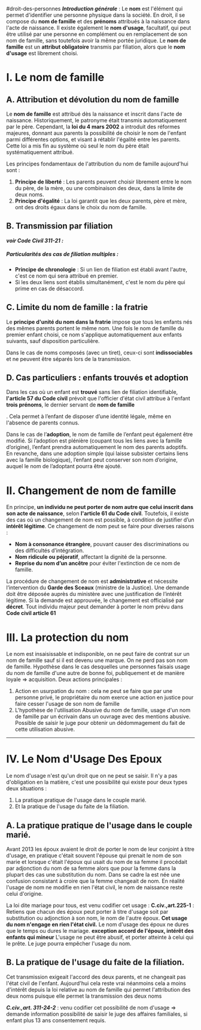#droit-des-personnes 
 ***Introduction générale*** :
Le **nom** est l'élément qui permet d'identifier une personne physique dans la société. En droit, il se compose du **nom de famille** et des **prénoms** attribués à la naissance dans l'acte de naissance. Il existe également le **nom d'usage**, facultatif, qui peut être utilisé par une personne en complément ou en remplacement de son nom de famille, sans toutefois avoir la même portée juridique. Le **nom de famille** est un **attribut obligatoire** transmis par filiation, alors que le **nom d'usage** est librement choisi.

# I. Le nom de famille
## A. Attribution et dévolution du nom de famille
Le **nom de famille** est attribué dès la naissance et inscrit dans l'acte de naissance. Historiquement, le patronyme était transmis automatiquement par le père. Cependant, la **loi du 4 mars 2002** a introduit des réformes majeures, donnant aux parents la possibilité de choisir le nom de l'enfant parmi différentes options, et visant à rétablir l'égalité entre les parents. Cette loi a mis fin au système où seul le nom du père était systématiquement attribué.

Les principes fondamentaux de l'attribution du nom de famille aujourd'hui sont :

1. **Principe de liberté** : Les parents peuvent choisir librement entre le nom du père, de la mère, ou une combinaison des deux, dans la limite de deux noms.
2. **Principe d'égalité** : La loi garantit que les deux parents, père et mère, ont des droits égaux dans le choix du nom de famille.

## B. Transmission par filiation
***voir Code Civil 311-21 :***
##### Particularités des cas de filiation multiples :

- **Principe de chronologie** : Si un lien de filiation est établi avant l'autre, c'est ce nom qui sera attribué en premier.
- Si les deux liens sont établis simultanément, c'est le nom du père qui prime en cas de désaccord.

## C. Limite du nom de famille : la fratrie
Le **principe d'unité du nom dans la fratrie** impose que tous les enfants nés des mêmes parents portent le même nom. Une fois le nom de famille du premier enfant choisi, ce nom s'applique automatiquement aux enfants suivants, sauf disposition particulière.

Dans le cas de noms composés (avec un tiret), ceux-ci sont **indissociables** et ne peuvent être séparés lors de la transmission.

## D. Cas particuliers : enfants trouvés et adoption
Dans les cas où un enfant est **trouvé** sans lien de filiation identifiable, **l'article 57 du Code civil** prévoit que l'officier d'état civil attribue à l'enfant **trois prénoms**, le dernier servant de **nom de famille**

. Cela permet à l’enfant de disposer d’une identité légale, même en l'absence de parents connus.

Dans le cas de l’**adoption**, le nom de famille de l’enfant peut également être modifié. Si l’adoption est plénière (coupant tous les liens avec la famille d’origine), l’enfant prendra automatiquement le nom des parents adoptifs. En revanche, dans une adoption simple (qui laisse subsister certains liens avec la famille biologique), l’enfant peut conserver son nom d’origine, auquel le nom de l’adoptant pourra être ajouté.

# II. Changement de nom de famille
En principe, **un individu ne peut porter de nom autre que celui inscrit dans son acte de naissance**, selon **l'article 61 du Code civil**. Toutefois, il existe des cas où un changement de nom est possible, à condition de justifier d’un **intérêt légitime**. Ce changement de nom peut se faire pour diverses raisons :

- **Nom à consonance étrangère**, pouvant causer des discriminations ou des difficultés d’intégration.
- **Nom ridicule ou péjoratif**, affectant la dignité de la personne.
- **Reprise du nom d’un ancêtre** pour éviter l'extinction de ce nom de famille.

La procédure de changement de nom est **administrative** et nécessite l’intervention du **Garde des Sceaux** (ministre de la Justice). Une demande doit être déposée auprès du ministère avec une justification de l’intérêt légitime. Si la demande est approuvée, le changement est officialisé par **décret**.
Tout individu majeur peut demander à porter le nom prévu dans **Code civil article 61**

# III. La protection du nom 
Le nom est insaisissable et indisponible, on ne peut faire de contrat sur un nom de famille sauf si il est devenu une marque. On ne perd pas son nom de famille. Hypothèse dans le cas desquelles une personnes faisais usage du nom de famille d'une autre de bonne foi, publiquement et de manière loyale => acquisition.
Deux actions principales : 
1. Action en usurpation du nom : cela ne peut se faire que par une personne privé, le propriétaire du nom exerce une action en justice pour faire cesser l'usage de son nom de famille
2. L'hypothèse de l'utilisation Abusive du nom de famille, usage d'un nom de famille par un écrivain dans un ouvrage avec des mentions abusive. Possible de saisir le juge pour obtenir un dédommagement du fait de cette utilisation abusive.

----

# IV. Le Nom d'Usage Des Epoux
Le nom d'usage n'est qu'un droit que on ne peut se saisir. Il n'y a pas d'obligation en la matière, c'est une possibilité qui existe pour deux types deux situations : 
1. La pratique pratique de l'usage dans le couple marié. 
2. Et la pratique de l'usage du faite de la filiation.

## A. La pratique pratique de l'usage dans le couple marié. 
Avant 2013 les époux avaient le droit de porter le nom de leur conjoint à titre d'usage, en pratique c'était souvent l'épouse qui prenait le nom de son marie et lorsque c'était l'époux qui usait du nom de sa femme il procédait par adjonction du nom de sa femme alors que pour la femme dans la plupart des cas une substitution du nom. Dans se cadre la est née une confusion consistant à croire que la femme changeait de nom.
En réalité l'usage de nom ne modifie en rien l'état civil, le nom de naissance reste celui d'origine.

La loi dite mariage pour tous, est venu codifier cet usage : 
**C.civ.,art.225-1** :
Retiens que chacun des époux peut porter à titre d'usage soit par substitution ou adjonction à son nom, le nom de l'autre époux. **Cet usage du nom n'engage en rien l'état civil.**
Le nom d'usage des époux ne dures que le temps ou dures le mariage. **exception accord de l'époux, intérêt des enfants qui mineur**
L'usage ne peut être abusif, et porter atteinte à celui qui le prête. Le juge pourra empêcher l'usage du nom.

## B. La pratique de l'usage du faite de la filiation.
Cet transmission exigeait l'accord des deux parents, et ne changeait pas l'état civil de l'enfant. Aujourd'hui cela reste vrai néanmoins cela a moins d'intérêt depuis la loi relative au nom de famille qui permet l'attribution des deux noms puisque elle permet la transmission des deux noms

***C.civ.,art. 311-24-2*** : venu codifier cet possibilité de nom d'usage => demande information possibilité de saisir le juge des affaires familiales, si enfant plus 13 ans consentement requis.




